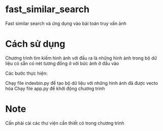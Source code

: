 # fast_similar_search
Fast similar search và ứng dụng vào bài toán truy vấn ảnh
# Cách sử dụng
Chương trình tìm kiếm hình ảnh với đầu ra là những hình ảnh trong bộ dữ liệu có sẵn có nét tương đồng ở với bức ảnh ở đầu vào

Các bước thực hiện:

Chạy file indexbin.py để tạo bộ dữ liệu với những hình ảnh đã được vecto hóa
Chạy file app.py để khởi động chương trình
# Note
Cần phải cài các thư viện cần thiết có trong chương trình
